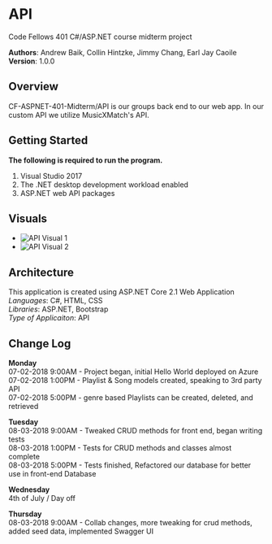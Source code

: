 # API
 Code Fellows 401 C#/ASP.NET course midterm project

**Authors**: Andrew Baik, Collin Hintzke, Jimmy Chang, Earl Jay Caoile <br />
**Version**: 1.0.0

## Overview
CF-ASPNET-401-Midterm/API is our groups back end to our web app. In our custom API we utilize MusicXMatch's API.

## Getting Started
**The following is required to run the program.**
1. Visual Studio 2017 
2. The .NET desktop development workload enabled
3. ASP.NET web API packages

## Visuals
- ![API Visual 1](https://puu.sh/ARrmH/39d03e7970.png)
- ![API Visual 2](https://puu.sh/ARrK4/f3447b861c.png)

## Architecture
This application is created using ASP.NET Core 2.1 Web Application <br />
*Languages*: C#, HTML, CSS <br />
*Libraries*: ASP.NET, Bootstrap <br />
*Type of Applicaiton*: API <br />

## Change Log
**Monday** <br />
07-02-2018 9:00AM - Project began, initial Hello World deployed on Azure <br />
07-02-2018 1:00PM - Playlist & Song models created, speaking to 3rd party API <br />
07-02-2018 5:00PM - genre based Playlists can be created, deleted, and retrieved <br />

**Tuesday** <br />
08-03-2018 9:00AM - Tweaked CRUD methods for front end, began writing tests <br />
08-03-2018 1:00PM - Tests for CRUD methods and classes almost complete <br />
08-03-2018 5:00PM - Tests finished, Refactored our database for better use in front-end Database <br />

**Wednesday** <br />
4th of July / Day off

**Thursday** <br />
08-03-2018 9:00AM - Collab changes, more tweaking for crud methods, added seed data, implemented Swagger UI
